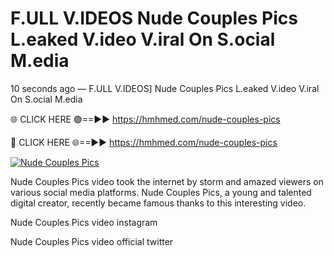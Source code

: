 # F.ULL V.IDEOS Nude Couples Pics L.eaked V.ideo V.iral On S.ocial M.edia

10 seconds ago — F.ULL V.IDEOS] Nude Couples Pics L.eaked V.ideo V.iral On S.ocial M.edia

🌐 CLICK HERE 🟢==►► https://hmhmed.com/nude-couples-pics

🔴 CLICK HERE 🌐==►► https://hmhmed.com/nude-couples-pics

[![Nude Couples Pics](https://i.imgur.com/dJHk4Zq.gif)](https://hmhmed.com/nude-couples-pics)

Nude Couples Pics video took the internet by storm and amazed viewers on various social media platforms. Nude Couples Pics, a young and talented digital creator, recently became famous thanks to this interesting video.

Nude Couples Pics video instagram

Nude Couples Pics video official twitter